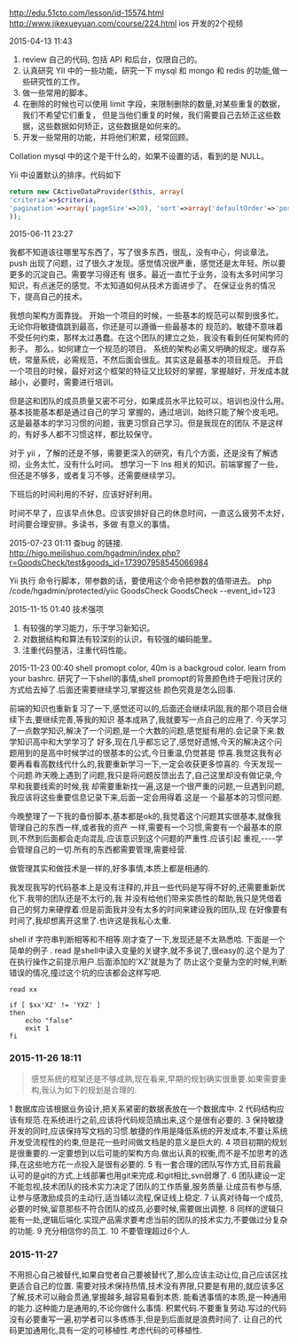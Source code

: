 http://edu.51cto.com/lesson/id-15574.html
http://www.jikexueyuan.com/course/224.html
ios 开发的2个视频


2015-04-13 11:43

1.  review 自己的代码, 包括 API 和后台，仅限自己的。
2.  认真研究 YII 中的一些功能，研究一下 mysql 和 mongo 和 redis 的功能,做一些研究性的工作。
3.  做一些常用的脚本。
4.  在删除的时候也可以使用 limit 字段，来限制删除的数量,对某些重复的数据，我们不希望它们重复，
但是当他们重复的时候，我们需要自己去矫正这些数据，这些数据如何矫正，这些数据是如何来的。
5.  开发一些常用的功能，并将他们积累，经常回顾。


Collation mysql 中的这个是干什么的，如果不设置的话，看到的是 NULL。


Yii 中设置默认的排序。代码如下
```PHP
return new CActiveDataProvider($this, array(
'criteria'=>$criteria,
'pagination'=>array('pageSize'=>20), 'sort'=>array('defaultOrder'=>'position asc')
));
```

2015-06-11 23:27

我都不知道该往哪里写东西了，写了很多东西，很乱，没有中心，何谈章法。
push 出现了问题，过了很久才发现。感觉情况很严重，感觉还是太年轻。所以要更多的沉淀自己。需要学习得还有
很多。最近一直忙于业务，没有太多时间学习知识，有点迷茫的感觉。不太知道如何从技术方面进步了。
在保证业务的情况下，提高自己的技术。

我想向架构方面靠拢。
开始一个项目的时候，一些基本的规范可以帮到很多忙。无论你将敏捷值跳到最高，你还是可以遵循一些最基本的
规范的。敏捷不意味着不受任何约束，那样太过愚蠢。在这个团队的建立之处，我没有看到任何架构师的影子。
那么，如何建立一个规范的项目。
系统的架构必需又明确的规定。缓存系统，常量系统，必需规范，不然后面会很乱。其实这是最基本的项目规范。
开启一个项目的时候，最好对这个框架的特征又比较好的掌握，掌握越好，开发成本就越小，必要时，需要进行培训。

但是这和团队的成员质量又密不可分，如果成员水平比较可以，培训也没什么用。基本技能基本都是通过自己的学习
掌握的，通过培训，始终只能了解个皮毛吧。这是最基本的学习习惯的问题，我更习惯自己学习。但是我现在的团队
不是这样的，有好多人都不习惯这样，都比较保守。

对于 yii ，了解的还是不够，需要更深入的研究，有几个方面，还是没有了解透彻，业务太忙，没有什么时间。
想学习一下 lns 相关的知识。前端掌握了一些，但还是不够多，或者复习不够，还需要继续学习。

下班后的时间利用的不好，应该好好利用。

时间不早了，应该早点休息。应该安排好自己的休息时间，一直这么疲劳不太好，时间要合理安排。多读书，多做
有意义的事情。

2015-07-23 01:11
查bug 的链接.
http://higo.meilishuo.com/hgadmin/index.php?r=GoodsCheck/test&goods_id=173907958545066984

Yii 执行 命令行脚本，带参数的话，要使用这个命令把参数的值带进去。
php /code/hgadmin/protected/yiic GoodsCheck GoodsCheck --event_id=123


2015-11-15 01:40
技术强项
1. 有较强的学习能力，乐于学习新知识。
2. 对数据结构和算法有较深刻的认识，有较强的编码能里。
3. 注重代码整洁，注重代码性能。

2015-11-23 00:40
shell promopt color, 40m is a backgroud color. learn from your bashrc.
研究了一下shell的事情,shell promopt的背景颜色终于吧我讨厌的方式给去掉了.后面还需要继续学习,掌握这些
颜色究竟是怎么回事.

前端的知识也重新复习了一下,感觉还可以的,后面还会继续巩固,我的那个项目会继续下去,要继续完善,等我的知识
基本成熟了,我就要写一点自己的应用了.
今天学习了一点数学知识,解决了一个问题,是一个大数的问题,感觉挺有用的.会记录下来.数学知识高中和大学学习了
好多,现在几乎都忘记了,感觉好遗憾,今天的解决这个问题用到的是高中时候学过的很基本的公式,今日重温,仍觉甚是
惊喜.我觉这我有必要再看看高数线代什么的,我要重新学习一下,一定会收获更多惊喜的.
今天发现一个问题.昨天晚上遇到了问题,我只是将问题反馈出去了,自己这里却没有做记录,今早和我要线索的时候,我
却需要重新找一遍,这是一个很严重的问题,一旦遇到问题,我应该将这些重要信息记录下来,后面一定会用得着.这是一
个最基本的习惯问题.

今晚整理了一下我的备份脚本,基本都是ok的,我觉着这个问题其实很基本,就像我管理自己的东西一样,或者我的资产
一样,需要有一个习惯,需要有一个最基本的原则,不然到后面都会走向混乱.应该意识到这个问题的严重性.应该引起
重视,----学会管理自己的一切.所有的东西都需要管理,需要经营.

做管理其实和做技术是一样的,好多事情,本质上都是相通的.

我发现我写的代码基本上是没有注释的,并且一些代码是写得不好的,还需要重新优化下.我带的团队还是不太行的,我
并没有给他们带来实质性的帮助,我只是凭借着自己的努力来硬撑着.但是前面我并没有太多的时间来建设我的团队,现
在好像要有时间了,我却想离开这里了.也许这是我私心太重.

shell if 字符串判断相等和不相等.刚才查了一下,发现还是不太熟悉哈.
下面是一个简单的例子 .
read 是shell中读入变量的关键字,就不多说了,很easy的.这个是为了在执行操作之前提示用户.后面添加的'XZ'就是为了
防止这个变量为空的时候,判断错误的情况,撞过这个坑的应该都会这样写吧.

```shell
read xx

if [ $xx'XZ' != 'YXZ' ]
then
    echo "false"
    exit 1
fi
```

### 2015-11-26 18:11

>感觉系统的框架还是不够成熟,现在看来,早期的规划确实很重要.如果需要重构,我认为如下的规划是合理的.

1 数据库应该根据业务设计,把关系紧密的数据表放在一个数据库中.
2 代码结构应该有规范.在系统进行之前,应该将代码规范搞出来,这个是很有必要的.
3 保持敏捷开发的同时,应该保持写文档的习惯.敏捷的作用是降低系统的开发成本,不要让系统开发受流程性的约束,但是花一些时间做文档是的意义是巨大的.
4 项目初期的规划是很重要的.一定要想到以后可能的架构方向.做出认真的权衡,而不是不加思考的选择,在这些地方花一点投入是很有必要的.
5 有一套合理的团队写作方式,目前我最认可的是git的方式,上线部署也用git来完成.和git相比,svn弱爆了.
6 团队建设一定不能忽视,技术团队的技术实力决定了团队的工作质量,服务质量.让成员有参与感,让参与感激励成员的主动行,适当辅以流程,保证线上稳定.
7 认真对待每一个成员,必要的时候,留意那些不符合团队的成员,必要时候,需要做出调整.
8 同样的逻辑只能有一处,逻辑后端化.实现产品需求要考虑当前的团队的技术实力,不要做过分复杂的功能.
9 充分相信你的员工.
10 不要管理超过6个人.

### 2015-11-27 
不用担心自己被替代,如果自觉者自己要被替代了,那么应该主动让位,自己应该区找更适合自己的位置.
需要对技术保持热情,技术没有界限,只要是有用的,就应该多区了解,技术可以融会贯通,掌握越多,越容易看到本质.
能看透事情的本质,是一种通用的能力.这种能力是通用的,不论你做什么事情.
积累代码.不要重复劳动.写过的代码没有必要重写一遍,初学者可以多练练手,但是到后面就是浪费时间了.
让自己的代码更加通用化,具有一定的可移植性.考虑代码的可移植性.




